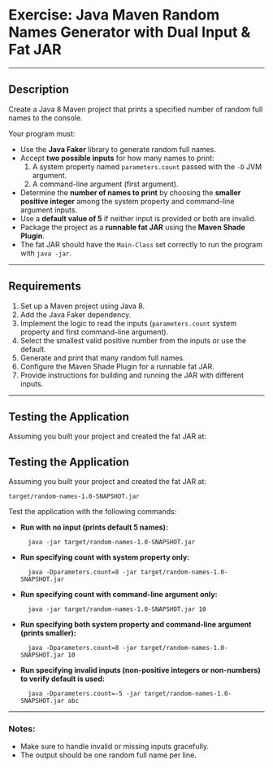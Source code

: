 # Exercise: Java Maven Random Names Generator with Dual Input & Fat JAR

---

## Description

Create a Java 8 Maven project that prints a specified number of random full names to the console.

Your program must:

- Use the **Java Faker** library to generate random full names.
- Accept **two possible inputs** for how many names to print:
    1. A system property named `parameters.count` passed with the `-D` JVM argument.
    2. A command-line argument (first argument).
- Determine the **number of names to print** by choosing the **smaller positive integer** among the system property and command-line argument inputs.
- Use a **default value of 5** if neither input is provided or both are invalid.
- Package the project as a **runnable fat JAR** using the **Maven Shade Plugin**.
- The fat JAR should have the `Main-Class` set correctly to run the program with `java -jar`.

---

## Requirements

1. Set up a Maven project using Java 8.
2. Add the Java Faker dependency.
3. Implement the logic to read the inputs (`parameters.count` system property and first command-line argument).
4. Select the smallest valid positive number from the inputs or use the default.
5. Generate and print that many random full names.
6. Configure the Maven Shade Plugin for a runnable fat JAR.
7. Provide instructions for building and running the JAR with different inputs.

---

## Testing the Application

Assuming you built your project and created the fat JAR at:

## Testing the Application

Assuming you built your project and created the fat JAR at:

    target/random-names-1.0-SNAPSHOT.jar

Test the application with the following commands:

- **Run with no input (prints default 5 names):**

        java -jar target/random-names-1.0-SNAPSHOT.jar

- **Run specifying count with system property only:**

        java -Dparameters.count=8 -jar target/random-names-1.0-SNAPSHOT.jar

- **Run specifying count with command-line argument only:**

        java -jar target/random-names-1.0-SNAPSHOT.jar 10

- **Run specifying both system property and command-line argument (prints smaller):**

        java -Dparameters.count=8 -jar target/random-names-1.0-SNAPSHOT.jar 10

- **Run specifying invalid inputs (non-positive integers or non-numbers) to verify default is used:**

        java -Dparameters.count=-5 -jar target/random-names-1.0-SNAPSHOT.jar abc

---

### Notes:

- Make sure to handle invalid or missing inputs gracefully.
- The output should be one random full name per line.
